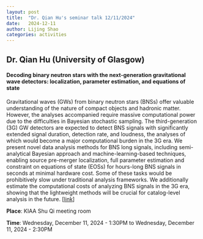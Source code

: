 ```yaml
---
layout: post
title:  "Dr. Qian Hu's seminar talk 12/11/2024"
date:   2024-12-11
author: Lijing Shao
categories: activities
---
```


## Dr. Qian Hu (University of Glasgow)

#### Decoding binary neutron stars with the next-generation gravitational wave detectors: localization, parameter estimation, and equations of state

Gravitational waves (GWs) from binary neutron stars (BNSs) offer valuable understanding of the nature of compact objects and hadronic matter. However, the analyses accompanied require massive computational power due to the difficulties in Bayesian stochastic sampling. The third-generation (3G) GW detectors are expected to detect BNS signals with significantly extended signal duration, detection rate, and loudness, the analyses of which would become a major computational burden in the 3G era.  We present novel data analysis methods for BNS long signals, including semi-analytical Bayesian approach and machine-learning-based techniques, enabling source pre-merger localization, full parameter estimation and constraint on equations of state (EOSs) for hours-long BNS signals in seconds at minimal hardware cost. Some of these tasks would be prohibitively slow under traditional analysis frameworks. We additionally estimate the computational costs of analyzing BNS signals in the 3G era, showing that the lightweight methods will be crucial for catalog-level analysis in the future.
[[link](https://kiaa.pku.edu.cn/info/1025/9790.htm)]

**Place**: KIAA Shu Qi meeting room

**Time**: Wednesday, December 11, 2024 - 1:30PM to Wednesday, December 11, 2024 - 2:30PM
